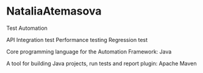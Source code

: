 # NataliaAtemasova
Test Automation

API Integration test
Performance testing
Regression test <after the end of each sprint>

Core programming language for the Automation Framework:
Java

A tool for building Java projects, run tests and report plugin:
Apache Maven


